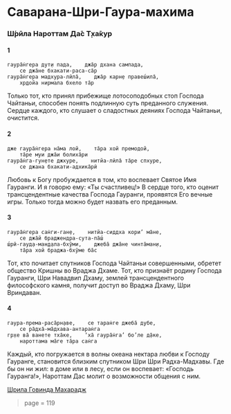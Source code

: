 # Саварана-Шри-Гаура-махима

### Ш́рӣла Нароттам Да̄с Т̣ха̄кур

#### 1

    гаура̄н̇гера дут̣и пада,    джа̄р дхана сампада,
        се джа̄не бхакати-раса-са̄р
    гаура̄н̇гера мадхура-лӣла̄,    джа̄р карн̣е правеш́ила̄,
        хр̣дойа нирмала бхело та̄р

Только тот, кто принял прибежище лотосоподобных стоп Господа Чайтаньи, способен понять подлинную суть преданного служения. Сердце каждого, кто слушает о сладостных деяниях Господа Чайтаньи, очистится.

#### 2

    дже гаура̄н̇гера на̄ма лой,    та̄ра хой премодой,
        та̄ре муи джа̄и болиха̄ри
    гаура̄н̇га-гун̣ете джхуре,    нитйа-лӣла̄ та̄ре спхуре,
        се джана бхакати-адхика̄рӣ

Любовь к Богу пробуждается в том, кто воспевает Святое Имя Гауранги. И я говорю ему: «Ты счастливец!» В сердце того, кто оценит трансцендентные качества Господа Гауранги, проявятся Его вечные игры. Только тогда можно будет назвать его преданным.

#### 3

    гаура̄н̇гера сан̇ги-ган̣е,    нитйа-сиддха кори’ ма̄не,
        се джа̄й браджендра-сута-па̄ш́
    ш́рӣ-гауд̣а-ман̣д̣ала-бхӯми,    джеба̄ джа̄не чинта̄ман̣и,
        та̄ра хой браджа-бхӯме ба̄с

Тот, кто почитает спутников Господа Чайтаньи совершенными, обретет общество Кришны во Враджа Дхаме. Тот, кто признаёт родину Господа Гауранги, Шри Навадвип Дхаму, землей трансцендентного философского камня, получит доступ во Враджа Дхаму, Шри Вриндаван.

#### 4

    гаура-према-раса̄рн̣аве,    се таран̇ге джеба̄ д̣убе,
        се ра̄дха̄-ма̄дхава-антаран̇га
    гр̣хе ва̄ ванете тха̄ке,    ‘ха̄ гаура̄н̇га’ бо’ле д̣а̄ке,
        нароттама ма̄ге та̄ра сан̇га

Каждый, кто погружается в волны океана нектара любви к Господу Гауранге, становится близким спутником Шри Шри Радха-Мадхавы. Где бы он ни жил: в доме или в лесу, если он воспевает: «Господь Гауранга!», Нароттам Дас молит о возможности общения с ним.


[Шрила Говинда Махарадж](https://soundcloud.com/huron/07-savarana-sri-gaura-mahima)


> page = 119